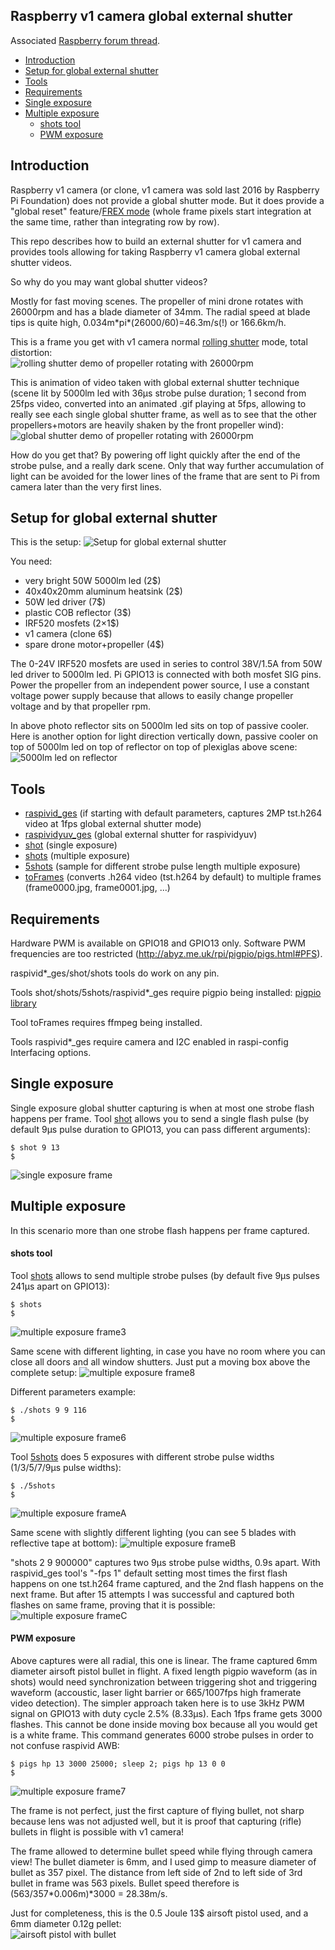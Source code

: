 ## Raspberry v1 camera global external shutter

Associated [Raspberry forum thread](https://www.raspberrypi.org/forums/viewtopic.php?f=43&t=241418).

* [Introduction](#introduction)
* [Setup for global external shutter](#setup-for-global-external-shutter)
* [Tools](#tools)
* [Requirements](#requirements)
* [Single exposure](#single-exposure)
* [Multiple exposure](#multiple-exposure)
  * [shots tool](#shots-tool)
  * [PWM exposure](#pwm-exposure)

## Introduction

Raspberry v1 camera (or clone, v1 camera was sold last 2016 by Raspberry Pi Foundation) does not provide a global shutter mode. But it does provide a "global reset" feature/[FREX mode](https://cdn.sparkfun.com/datasheets/Dev/RaspberryPi/ov5647_full.pdf#page=43) (whole frame pixels start integration at the same time, rather than integrating row by row). 

This repo describes how to build an external shutter for v1 camera and provides tools allowing for taking Raspberry v1 camera global external shutter videos.

So why do you may want global shutter videos?

Mostly for fast moving scenes. The propeller of mini drone rotates with 26000rpm and has a blade diameter of 34mm. The radial speed at blade tips is quite high, 0.034m&ast;pi&ast;(26000/60)=46.3m/s(!) or 166.6km/h.


This is a frame you get with v1 camera normal [rolling shutter](https://en.wikipedia.org/wiki/Rolling_shutter) mode, total distortion:  
![rolling shutter demo of propeller rotating with 26000rpm](res/rs.26000rpm.jpg)

This is animation of video taken with global external shutter technique (scene lit by 5000lm led with 36µs strobe pulse duration; 1 second from 25fps video, converted into an animated .gif playing at 5fps, allowing to really see each single global shutter frame, as well as to see that the other propellers+motors are heavily shaken by the front propeller wind):   
![global shutter demo of propeller rotating with 26000rpm](res/26000rpm.anim.gif)

How do you get that? By powering off light quickly after the end of the strobe pulse, and a really dark scene. Only that way further accumulation of light can be avoided for the lower lines of the frame that are sent to Pi from camera later than the very first lines.

## Setup for global external shutter

This is the setup:
![Setup for global external shutter](res/IMG_270519_182616.jpg)

You need:
* very bright 50W 5000lm led (2$)
* 40x40x20mm aluminum heatsink (2$)
* 50W led driver (7$)
* plastic COB reflector (3$)
* IRF520 mosfets (2×1$)
* v1 camera (clone 6$)
* spare drone motor+propeller (4$)

The 0-24V IRF520 mosfets are used in series to control 38V/1.5A from 50W led driver to 5000lm led. Pi GPIO13 is connected with both mosfet SIG pins. Power the propeller from an independent power source, I use a constant voltage power supply because that allows to easily change propeller voltage and by that propeller rpm.

In above photo reflector sits on 5000lm led sits on top of passive cooler. Here is another option for light direction vertically down, passive cooler on top of 5000lm led on top of reflector on top of plexiglas above scene:
![5000lm led on reflector](res/IMG_290319_182453.quarter.part.jpg)

## Tools

* [raspivid_ges](tools/raspivid_ges) (if starting with default parameters, captures 2MP tst.h264 video at 1fps global external shutter mode)
* [raspividyuv_ges](tools/raspividyuv_ges) (global external shutter for raspividyuv)
* [shot](tools/shot) (single exposure)
* [shots](tools/shots) (multiple exposure)
* [5shots](tools/5shots) (sample for different strobe pulse length multiple exposure)
* [toFrames](tools/toFrames) (converts .h264 video (tst.h264 by default) to multiple frames (frame0000.jpg, frame0001.jpg, ...)

## Requirements

Hardware PWM is available on GPIO18 and GPIO13 only.
Software PWM frequencies are too restricted (http://abyz.me.uk/rpi/pigpio/pigs.html#PFS).

raspivid&ast;_ges/shot/shots tools do work on any pin.

Tools shot/shots/5shots/raspivid&ast;_ges require pigpio being installed:
[pigpio library](http://abyz.me.uk/rpi/pigpio/download.html)

Tool toFrames requires ffmpeg being installed.

Tools raspivid&ast;_ges require camera and I2C enabled in raspi-config Interfacing options.

## Single exposure

Single exposure global shutter capturing is when at most one strobe flash happens per frame. Tool [shot](tools/shot) allows you to send a single flash pulse (by default 9µs pulse duration to GPIO13, you can pass different arguments):

	$ shot 9 13
	$

![single exposure frame](res/single-exposure.1.png)

## Multiple exposure

In this scenario more than one strobe flash happens  per frame captured. 

#### shots tool

Tool [shots](tools/shots) allows to send multiple strobe pulses (by default five 9µs pulses 241µs apart on GPIO13):

	$ shots
	$

![multiple exposure frame3](res/multiple-exposure.3.jpg)

Same scene with different lighting, in case you have no room where you can close all doors and all window shutters. Just put a moving box above the complete setup:
![multiple exposure frame8](res/multiple-exposure.8.part.jpg)

Different parameters example:

	$ ./shots 9 9 116
	$

![multiple exposure frame6](res/multiple-exposure.6.jpg)


Tool [5shots](tools/5shots) does 5 exposures with different strobe pulse widths (1/3/5/7/9µs pulse widths):

	$ ./5shots
	$

![multiple exposure frameA](res/multiple-exposure.A.jpg)

Same scene with slightly different lighting (you can see 5 blades with reflective tape at bottom):
![multiple exposure frameB](res/multiple-exposure.B.jpg)

"shots 2 9 900000" captures two 9µs strobe pulse widths, 0.9s apart. With raspivid_ges tool's "-fps 1" default setting most times the first flash happens on one tst.h264 frame captured, and the 2nd flash happens on the next frame. But after 15 attempts I was successful and captured both flashes on same frame, proving that it is possible:
![multiple exposure frameC](res/multiple-exposure.C.jpg)

#### PWM exposure

Above captures were all radial, this one is linear. The frame captured 6mm diameter airsoft pistol bullet in flight. A fixed length pigpio waveform (as in shots) would need synchronization between triggering shot and triggering waveform (accoustic, laser light barrier or 665/1007fps high framerate video detection).  The simpler approach taken here is to use 3kHz PWM signal on GPIO13 with duty cycle 2.5% (8.33µs). Each 1fps frame gets 3000 flashes. This cannot be done inside moving box because all you would get is a white frame. This command generates 6000 strobe pulses in order to not confuse raspivid AWB:

	$ pigs hp 13 3000 25000; sleep 2; pigs hp 13 0 0
	$

![multiple exposure frame7](res/multiple-exposure.7.jpg)

The frame is not perfect, just the first capture of flying bullet, not sharp because lens was not adjusted well, but it is proof that capturing (rifle) bullets in flight is possible with v1 camera!

The frame allowed to determine bullet speed while flying through camera view! The bullet diameter is 6mm, and I used gimp to measure diameter of bullet as 357 pixel. The distance from left side of 2nd to left side of 3rd bullet in frame was 563 pixels. Bullet speed therefore is (563/357&ast;0.006m)&ast;3000 = 28.38m/s.

Just for completeness, this is the 0.5 Joule 13$ airsoft pistol used, and a 6mm diameter 0.12g pellet:  
![airsoft pistol with bullet](res/airsoft.pistol.jpg)
